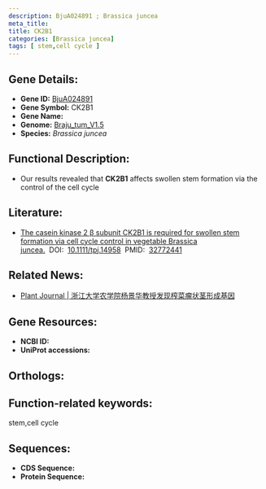 ```yaml
---
description: BjuA024891 ; Brassica juncea
meta_title:
title: CK2B1
categories: [Brassica juncea]
tags: [ stem,cell cycle ]
---
```


## Gene Details:
- **Gene ID:**	[BjuA024891]()
- **Gene Symbol:** CK2B1
- **Gene Name:** 
- **Genome:** [Braju_tum_V1.5]()
- **Species:** *Brassica juncea*

## Functional Description:
   - Our results revealed that **CK2B1** affects swollen stem formation via the control of the cell cycle

## Literature:
   - [The casein kinase 2 β subunit CK2B1 is required for swollen stem formation via cell cycle control in vegetable Brassica juncea.]( https://onlinelibrary.wiley.com/doi/10.1111/tpj.14958)&nbsp;&nbsp;DOI:&nbsp;&nbsp;[10.1111/tpj.14958](https://onlinelibrary.wiley.com/doi/10.1111/tpj.14958)&nbsp;&nbsp;PMID:&nbsp;&nbsp;[32772441](https://pubmed.ncbi.nlm.nih.gov/32772441/)

## Related News:
   - [Plant Journal | 浙江大学农学院杨景华教授发现榨菜瘤状茎形成基因](https://mp.weixin.qq.com/s?__biz=Mzg3MDEwNDEyMg==&mid=2247494685&idx=2&sn=c9ff19ced03899ae2d96d0aceb1b80d3&chksm=ce904148f9e7c85ebead94d4210ab776bb48a469a47a75826131b66e651f893d019cc6619654&scene=27#wechat_redirect)

## Gene Resources:
- **NCBI ID:** [](https://www.ncbi.nlm.nih.gov/gene/?term=)
- **UniProt accessions:** [](https://www.uniprot.org/uniprotkb//entry)

## Orthologs:


## Function-related keywords:
stem,cell cycle

## Sequences:
- **CDS Sequence:**
- **Protein Sequence:**
